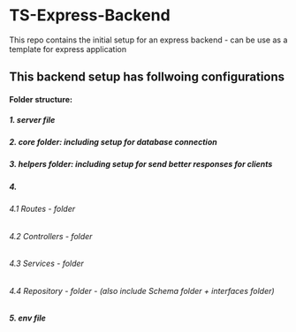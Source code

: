 # TS-Express-Backend
This repo contains the initial setup for an express backend - can be use as a template for express application

## This backend setup has follwoing configurations
#### Folder structure:  
  ##### 1. server file
  ##### 2. core folder: including setup for database connection 
  ##### 3. helpers folder: including setup for send better responses for clients
  ##### 4. 
  ###### 4.1 Routes - folder
  ###### 4.2 Controllers - folder
  ###### 4.3 Services - folder
  ###### 4.4 Repository - folder - (also include Schema folder + interfaces folder) 
  ##### 5. env file
